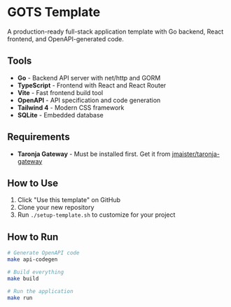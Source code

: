 # GOTS Template

A production-ready full-stack application template with Go backend, React frontend, and OpenAPI-generated code.

## Tools

- **Go** - Backend API server with net/http and GORM
- **TypeScript** - Frontend with React and React Router
- **Vite** - Fast frontend build tool
- **OpenAPI** - API specification and code generation
- **Tailwind 4** - Modern CSS framework
- **SQLite** - Embedded database

## Requirements

- **Taronja Gateway** - Must be installed first. Get it from [jmaister/taronja-gateway](https://github.com/jmaister/taronja-gateway)

## How to Use

1. Click "Use this template" on GitHub
2. Clone your new repository
3. Run `./setup-template.sh` to customize for your project

## How to Run

```bash
# Generate OpenAPI code
make api-codegen

# Build everything
make build

# Run the application
make run
```


